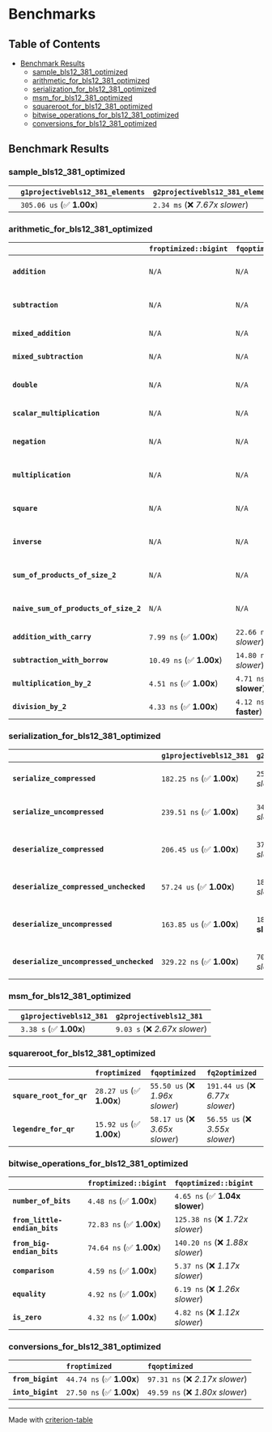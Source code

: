 # Benchmarks

## Table of Contents

- [Benchmark Results](#benchmark-results)
    - [sample_bls12_381_optimized](#sample_bls12_381_optimized)
    - [arithmetic_for_bls12_381_optimized](#arithmetic_for_bls12_381_optimized)
    - [serialization_for_bls12_381_optimized](#serialization_for_bls12_381_optimized)
    - [msm_for_bls12_381_optimized](#msm_for_bls12_381_optimized)
    - [squareroot_for_bls12_381_optimized](#squareroot_for_bls12_381_optimized)
    - [bitwise_operations_for_bls12_381_optimized](#bitwise_operations_for_bls12_381_optimized)
    - [conversions_for_bls12_381_optimized](#conversions_for_bls12_381_optimized)

## Benchmark Results

### sample_bls12_381_optimized

|        | `g1projectivebls12_381_elements`          | `g2projectivebls12_381_elements`           |
|:-------|:------------------------------------------|:------------------------------------------ |
|        | `305.06 us` (✅ **1.00x**)                 | `2.34 ms` (❌ *7.67x slower*)               |

### arithmetic_for_bls12_381_optimized

|                                       | `froptimized::bigint`          | `fqoptimized::bigint`           | `g1projectivebls12_381`          | `g2projectivebls12_381`          | `fq2optimized`                   | `fq12optimized`                   | `fqoptimized`                    | `froptimized`                      |
|:--------------------------------------|:-------------------------------|:--------------------------------|:---------------------------------|:---------------------------------|:---------------------------------|:----------------------------------|:---------------------------------|:---------------------------------- |
| **`addition`**                        | `N/A`                          | `N/A`                           | `1.72 us` (✅ **1.00x**)          | `4.98 us` (❌ *2.90x slower*)     | `36.19 ns` (🚀 **47.41x faster**) | `225.83 ns` (🚀 **7.60x faster**)  | `24.73 ns` (🚀 **69.38x faster**) | `10.44 ns` (🚀 **164.24x faster**)  |
| **`subtraction`**                     | `N/A`                          | `N/A`                           | `1.80 us` (✅ **1.00x**)          | `4.67 us` (❌ *2.60x slower*)     | `35.39 ns` (🚀 **50.78x faster**) | `215.89 ns` (🚀 **8.33x faster**)  | `19.51 ns` (🚀 **92.13x faster**) | `11.26 ns` (🚀 **159.56x faster**)  |
| **`mixed_addition`**                  | `N/A`                          | `N/A`                           | `1.24 us` (✅ **1.00x**)          | `3.32 us` (❌ *2.67x slower*)     | `N/A`                            | `N/A`                             | `N/A`                            | `N/A`                              |
| **`mixed_subtraction`**               | `N/A`                          | `N/A`                           | `1.28 us` (✅ **1.00x**)          | `3.37 us` (❌ *2.62x slower*)     | `N/A`                            | `N/A`                             | `N/A`                            | `N/A`                              |
| **`double`**                          | `N/A`                          | `N/A`                           | `825.72 ns` (✅ **1.00x**)        | `2.32 us` (❌ *2.81x slower*)     | `16.27 ns` (🚀 **50.75x faster**) | `130.91 ns` (🚀 **6.31x faster**)  | `14.22 ns` (🚀 **58.07x faster**) | `6.57 ns` (🚀 **125.64x faster**)   |
| **`scalar_multiplication`**           | `N/A`                          | `N/A`                           | `466.62 us` (✅ **1.00x**)        | `1.15 ms` (❌ *2.47x slower*)     | `N/A`                            | `N/A`                             | `N/A`                            | `N/A`                              |
| **`negation`**                        | `N/A`                          | `N/A`                           | `N/A`                            | `N/A`                            | `26.46 ns` (❌ *3.29x slower*)    | `149.51 ns` (❌ *18.57x slower*)   | `21.74 ns` (❌ *2.70x slower*)    | `8.05 ns` (✅ **1.00x**)            |
| **`multiplication`**                  | `N/A`                          | `N/A`                           | `N/A`                            | `N/A`                            | `276.76 ns` (❌ *5.55x slower*)   | `7.26 us` (❌ *145.69x slower*)    | `88.23 ns` (❌ *1.77x slower*)    | `49.83 ns` (✅ **1.00x**)           |
| **`square`**                          | `N/A`                          | `N/A`                           | `N/A`                            | `N/A`                            | `244.15 ns` (❌ *5.65x slower*)   | `5.32 us` (❌ *122.97x slower*)    | `75.83 ns` (❌ *1.75x slower*)    | `43.23 ns` (✅ **1.00x**)           |
| **`inverse`**                         | `N/A`                          | `N/A`                           | `N/A`                            | `N/A`                            | `16.37 us` (❌ *2.33x slower*)    | `29.43 us` (❌ *4.19x slower*)     | `16.07 us` (❌ *2.29x slower*)    | `7.02 us` (✅ **1.00x**)            |
| **`sum_of_products_of_size_2`**       | `N/A`                          | `N/A`                           | `N/A`                            | `N/A`                            | `608.19 ns` (❌ *5.88x slower*)   | `14.93 us` (❌ *144.25x slower*)   | `128.35 ns` (❌ *1.24x slower*)   | `103.47 ns` (✅ **1.00x**)          |
| **`naive_sum_of_products_of_size_2`** | `N/A`                          | `N/A`                           | `N/A`                            | `N/A`                            | `599.44 ns` (❌ *5.80x slower*)   | `14.95 us` (❌ *144.67x slower*)   | `213.17 ns` (❌ *2.06x slower*)   | `103.34 ns` (✅ **1.00x**)          |
| **`addition_with_carry`**             | `7.99 ns` (✅ **1.00x**)        | `22.66 ns` (❌ *2.83x slower*)   | `N/A`                            | `N/A`                            | `N/A`                            | `N/A`                             | `N/A`                            | `N/A`                              |
| **`subtraction_with_borrow`**         | `10.49 ns` (✅ **1.00x**)       | `14.80 ns` (❌ *1.41x slower*)   | `N/A`                            | `N/A`                            | `N/A`                            | `N/A`                             | `N/A`                            | `N/A`                              |
| **`multiplication_by_2`**             | `4.51 ns` (✅ **1.00x**)        | `4.71 ns` (✅ **1.04x slower**)  | `N/A`                            | `N/A`                            | `N/A`                            | `N/A`                             | `N/A`                            | `N/A`                              |
| **`division_by_2`**                   | `4.33 ns` (✅ **1.00x**)        | `4.12 ns` (✅ **1.05x faster**)  | `N/A`                            | `N/A`                            | `N/A`                            | `N/A`                             | `N/A`                            | `N/A`                              |

### serialization_for_bls12_381_optimized

|                                          | `g1projectivebls12_381`          | `g2projectivebls12_381`          | `froptimized`                      | `fqoptimized`                       | `fq2optimized`                     | `fq12optimized`                   |
|:-----------------------------------------|:---------------------------------|:---------------------------------|:-----------------------------------|:------------------------------------|:-----------------------------------|:--------------------------------- |
| **`serialize_compressed`**               | `182.25 ns` (✅ **1.00x**)        | `251.15 ns` (❌ *1.38x slower*)   | `37.92 ns` (🚀 **4.81x faster**)    | `60.93 ns` (🚀 **2.99x faster**)     | `120.93 ns` (✅ **1.51x faster**)   | `766.85 ns` (❌ *4.21x slower*)    |
| **`serialize_uncompressed`**             | `239.51 ns` (✅ **1.00x**)        | `344.70 ns` (❌ *1.44x slower*)   | `38.27 ns` (🚀 **6.26x faster**)    | `60.57 ns` (🚀 **3.95x faster**)     | `118.31 ns` (🚀 **2.02x faster**)   | `770.44 ns` (❌ *3.22x slower*)    |
| **`deserialize_compressed`**             | `206.45 us` (✅ **1.00x**)        | `377.32 us` (❌ *1.83x slower*)   | `60.53 ns` (🚀 **3410.87x faster**) | `122.83 ns` (🚀 **1680.76x faster**) | `291.60 ns` (🚀 **707.99x faster**) | `1.76 us` (🚀 **117.55x faster**)  |
| **`deserialize_compressed_unchecked`**   | `57.24 us` (✅ **1.00x**)         | `185.54 us` (❌ *3.24x slower*)   | `59.66 ns` (🚀 **959.42x faster**)  | `125.76 ns` (🚀 **455.15x faster**)  | `294.18 ns` (🚀 **194.56x faster**) | `1.76 us` (🚀 **32.47x faster**)   |
| **`deserialize_uncompressed`**           | `163.85 us` (✅ **1.00x**)        | `181.78 us` (✅ **1.11x slower**) | `61.40 ns` (🚀 **2668.62x faster**) | `125.79 ns` (🚀 **1302.52x faster**) | `295.28 ns` (🚀 **554.89x faster**) | `1.77 us` (🚀 **92.67x faster**)   |
| **`deserialize_uncompressed_unchecked`** | `329.22 ns` (✅ **1.00x**)        | `701.23 ns` (❌ *2.13x slower*)   | `62.75 ns` (🚀 **5.25x faster**)    | `121.87 ns` (🚀 **2.70x faster**)    | `298.73 ns` (✅ **1.10x faster**)   | `1.77 us` (❌ *5.39x slower*)      |

### msm_for_bls12_381_optimized

|        | `g1projectivebls12_381`          | `g2projectivebls12_381`           |
|:-------|:---------------------------------|:--------------------------------- |
|        | `3.38 s` (✅ **1.00x**)           | `9.03 s` (❌ *2.67x slower*)       |

### squareroot_for_bls12_381_optimized

|                          | `froptimized`            | `fqoptimized`                   | `fq2optimized`                    |
|:-------------------------|:-------------------------|:--------------------------------|:--------------------------------- |
| **`square_root_for_qr`** | `28.27 us` (✅ **1.00x**) | `55.50 us` (❌ *1.96x slower*)   | `191.44 us` (❌ *6.77x slower*)    |
| **`legendre_for_qr`**    | `15.92 us` (✅ **1.00x**) | `58.17 us` (❌ *3.65x slower*)   | `56.55 us` (❌ *3.55x slower*)     |

### bitwise_operations_for_bls12_381_optimized

|                               | `froptimized::bigint`          | `fqoptimized::bigint`             |
|:------------------------------|:-------------------------------|:--------------------------------- |
| **`number_of_bits`**          | `4.48 ns` (✅ **1.00x**)        | `4.65 ns` (✅ **1.04x slower**)    |
| **`from_little-endian_bits`** | `72.83 ns` (✅ **1.00x**)       | `125.38 ns` (❌ *1.72x slower*)    |
| **`from_big-endian_bits`**    | `74.64 ns` (✅ **1.00x**)       | `140.20 ns` (❌ *1.88x slower*)    |
| **`comparison`**              | `4.59 ns` (✅ **1.00x**)        | `5.37 ns` (❌ *1.17x slower*)      |
| **`equality`**                | `4.92 ns` (✅ **1.00x**)        | `6.19 ns` (❌ *1.26x slower*)      |
| **`is_zero`**                 | `4.32 ns` (✅ **1.00x**)        | `4.82 ns` (❌ *1.12x slower*)      |

### conversions_for_bls12_381_optimized

|                   | `froptimized`            | `fqoptimized`                    |
|:------------------|:-------------------------|:-------------------------------- |
| **`from_bigint`** | `44.74 ns` (✅ **1.00x**) | `97.31 ns` (❌ *2.17x slower*)    |
| **`into_bigint`** | `27.50 ns` (✅ **1.00x**) | `49.59 ns` (❌ *1.80x slower*)    |

---
Made with [criterion-table](https://github.com/nu11ptr/criterion-table)

